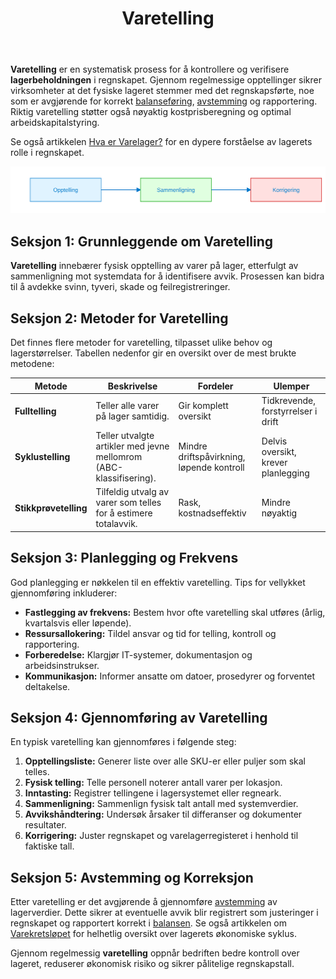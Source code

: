 ﻿---
title: "Varetelling"
seoTitle: "Varetelling | Metoder, prosess og regnskapsføring"
description: "Varetelling er en systematisk prosess for å kontrollere og verifisere lagerbeholdningen i regnskapet. Regelmessig telling sikrer samsvar mellom fysisk lager og bokførte tall, og danner grunnlag for korrekt balanseføring, avstemming og kostpris."
summary: "Hva er varetelling, hvilke metoder som brukes og hvordan føre i regnskap."
---

**Varetelling** er en systematisk prosess for å kontrollere og verifisere **lagerbeholdningen** i regnskapet. Gjennom regelmessige opptellinger sikrer virksomheter at det fysiske lageret stemmer med det regnskapsførte, noe som er avgjørende for korrekt [balanseføring](/blogs/regnskap/hva-er-balanse "Hva er Balanse? Komplett Guide til Balanseføring"), [avstemming](/blogs/regnskap/hva-er-avstemming "Hva er Avstemming i regnskap?") og rapportering. Riktig varetelling støtter også nøyaktig kostprisberegning og optimal arbeidskapitalstyring.

Se også artikkelen [Hva er Varelager?](/blogs/regnskap/hva-er-varelager "Hva er Varelager? Komplett Guide til Lagerstyring og Regnskapsføring") for en dypere forståelse av lagerets rolle i regnskapet.

![Varetelling Prosess](varetelling-process.svg)

## Seksjon 1: Grunnleggende om Varetelling

**Varetelling** innebærer fysisk opptelling av varer på lager, etterfulgt av sammenligning mot systemdata for å identifisere avvik. Prosessen kan bidra til å avdekke svinn, tyveri, skade og feilregistreringer.

## Seksjon 2: Metoder for Varetelling

Det finnes flere metoder for varetelling, tilpasset ulike behov og lagerstørrelser. Tabellen nedenfor gir en oversikt over de mest brukte metodene:

| **Metode**             | **Beskrivelse**                                                                 | **Fordeler**                             | **Ulemper**                             |
|------------------------|---------------------------------------------------------------------------------|------------------------------------------|-----------------------------------------|
| **Fulltelling**        | Teller alle varer på lager samtidig.                                            | Gir komplett oversikt                    | Tidkrevende, forstyrrelser i drift      |
| **Syklustelling**      | Teller utvalgte artikler med jevne mellomrom (ABC-klassifisering).               | Mindre driftspåvirkning, løpende kontroll| Delvis oversikt, krever planlegging     |
| **Stikkprøvetelling**  | Tilfeldig utvalg av varer som telles for å estimere totalavvik.                 | Rask, kostnadseffektiv                   | Mindre nøyaktig                        |

## Seksjon 3: Planlegging og Frekvens

God planlegging er nøkkelen til en effektiv varetelling. Tips for vellykket gjennomføring inkluderer:

* **Fastlegging av frekvens:** Bestem hvor ofte varetelling skal utføres (årlig, kvartalsvis eller løpende).
* **Ressursallokering:** Tildel ansvar og tid for telling, kontroll og rapportering.
* **Forberedelse:** Klargjør IT-systemer, dokumentasjon og arbeidsinstrukser.
* **Kommunikasjon:** Informer ansatte om datoer, prosedyrer og forventet deltakelse.

## Seksjon 4: Gjennomføring av Varetelling

En typisk varetelling kan gjennomføres i følgende steg:

1. **Opptellingsliste:** Generer liste over alle SKU-er eller puljer som skal telles.
2. **Fysisk telling:** Telle personell noterer antall varer per lokasjon.
3. **Inntasting:** Registrer tellingene i lagersystemet eller regneark.
4. **Sammenligning:** Sammenlign fysisk talt antall med systemverdier.
5. **Avvikshåndtering:** Undersøk årsaker til differanser og dokumenter resultater.
6. **Korrigering:** Juster regnskapet og varelagerregisteret i henhold til faktiske tall.

## Seksjon 5: Avstemming og Korreksjon

Etter varetelling er det avgjørende å gjennomføre [avstemming](/blogs/regnskap/hva-er-avstemming "Hva er Avstemming i regnskap?") av lagerverdier. Dette sikrer at eventuelle avvik blir registrert som justeringer i regnskapet og rapportert korrekt i [balansen](/blogs/regnskap/hva-er-balanse "Hva er Balanse? Komplett Guide til Balanseføring"). Se også artikkelen om [Varekretsløpet](/blogs/regnskap/varekretslopet "Varekretsløpet: Flyt av varer og kapital") for helhetlig oversikt over lagerets økonomiske syklus.

Gjennom regelmessig **varetelling** oppnår bedriften bedre kontroll over lageret, reduserer økonomisk risiko og sikrer pålitelige regnskapstall.









